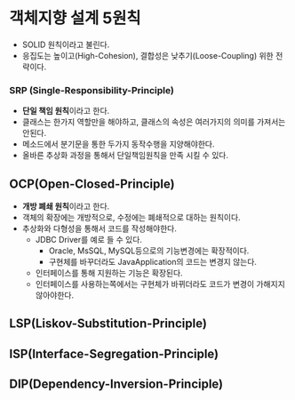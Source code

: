# 객체지향 설계 5원칙
- SOLID 원칙이라고 불린다.
- 응집도는 높이고(High-Cohesion), 결합성은 낮추기(Loose-Coupling) 위한 전략이다.

### SRP (Single-Responsibility-Principle) 
- **단일 책임 원칙**이라고 한다.
- 클래스는 한가지 역할만을 해야하고, 클래스의 속성은 여러가지의 의미를 가져서는 안된다.
- 메소드에서 분기문을 통한 두가지 동작수행을 지양해야한다.
- 올바른 추상화 과정을 통해서 단일책임원칙을 만족 시킬 수 있다.

## OCP(Open-Closed-Principle)
- **개방 폐쇄 원칙**이라고 한다.
- 객체의 확장에는 개방적으로, 수정에는 폐쇄적으로 대하는 원칙이다.
- 추상화와 다형성을 통해서 코드를 작성해야한다.
  - JDBC Driver를 예로 들 수 있다.
    - Oracle, MsSQL, MySQL등으로의 기능변경에는 확장적이다.
    - 구현체를 바꾸더라도 JavaApplication의 코드는 변경지 않는다.
  - 인터페이스를 통해 지원하는 기능은 확장된다. 
  - 인터페이스를 사용하는쪽에서는 구현체가 바뀌더라도 코드가 변경이 가해지지 않아야한다.
## LSP(Liskov-Substitution-Principle)

## ISP(Interface-Segregation-Principle)

## DIP(Dependency-Inversion-Principle)